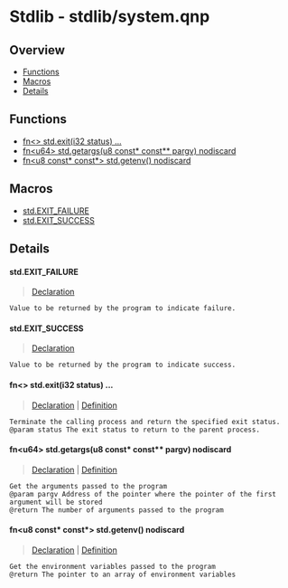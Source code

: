 
# Stdlib - stdlib/system.qnp

## Overview
 - [Functions](#functions)
 - [Macros](#macros)
 - [Details](#details)


## Functions
 - [fn\<\> std.exit(i32 status) ...](#ref_9bf931dbfbf6971477769341ef0c87f9)
 - [fn\<u64\> std.getargs(u8 const* const** pargv) nodiscard](#ref_8fe7cd1cd74ae31344c7038fc26c5b89)
 - [fn\<u8 const* const*\> std.getenv() nodiscard](#ref_ebb5fd0cc4d3b2ac13f1f706034f9a3d)

## Macros
 - [std.EXIT_FAILURE](#ref_43e9d3884164119de47fbc9edc85146c)
 - [std.EXIT_SUCCESS](#ref_e1fff1fb026986947dccf12f4f923778)

## Details
#### <a id="ref_43e9d3884164119de47fbc9edc85146c"/>std.EXIT_FAILURE
> [Declaration](/stdlib/system.qnp?plain=1#L10)
```qinp
Value to be returned by the program to indicate failure.
```
#### <a id="ref_e1fff1fb026986947dccf12f4f923778"/>std.EXIT_SUCCESS
> [Declaration](/stdlib/system.qnp?plain=1#L7)
```qinp
Value to be returned by the program to indicate success.
```
#### <a id="ref_9bf931dbfbf6971477769341ef0c87f9"/>fn\<\> std.exit(i32 status) ...
> [Declaration](/stdlib/system.qnp?plain=1#L14) | [Definition](/stdlib/platform/linux/system.qnp?plain=1#L13)
```qinp
Terminate the calling process and return the specified exit status.
@param status The exit status to return to the parent process.
```
#### <a id="ref_8fe7cd1cd74ae31344c7038fc26c5b89"/>fn\<u64\> std.getargs(u8 const* const** pargv) nodiscard
> [Declaration](/stdlib/system.qnp?plain=1#L19) | [Definition](/stdlib/system.qnp?plain=1#L29)
```qinp
Get the arguments passed to the program
@param pargv Address of the pointer where the pointer of the first argument will be stored
@return The number of arguments passed to the program
```
#### <a id="ref_ebb5fd0cc4d3b2ac13f1f706034f9a3d"/>fn\<u8 const* const*\> std.getenv() nodiscard
> [Declaration](/stdlib/system.qnp?plain=1#L23) | [Definition](/stdlib/system.qnp?plain=1#L46)
```qinp
Get the environment variables passed to the program
@return The pointer to an array of environment variables
```

